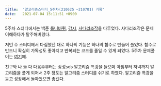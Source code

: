 ```yaml
---
title:  "알고리즘스터디_5주차(210625 ~210701) 기록"
date:   2021-07-04 15:11:51 +0900
---
```


5주차 스터디에서는 백준 [톱니바퀴](https://www.acmicpc.net/problem/14891), [감시](https://www.acmicpc.net/problem/15683), [사다리조작](https://www.acmicpc.net/problem/15684)을 다루었다. 사다리조작은 문제 이해하다가 탈주해버렸다.

저번 주 스터디에서 다짐했던 대로 하나의 기능은 하나의 함수로 만들어 풀었다. 함수로 만드니 확실히 가독성도 좋아지고 반복되는 코드를 줄일 수 있게 되었다. 5주차 문제풀이는 [여기](https://www.notion.so/210625-210701-5-ee8d220549204d849aafa037ac490a8f)에.

친구와 나 둘 다 다음주부터는 삼성sds 알고리즘 특강을 들으며 아침부터 저녁까지 알고리즘을 풀게 되어서 2주 정도는 알고리즘 스터디를 쉬기로 하였다. 알고리즘 특강을 듣고 성장해서 돌아왔으면 좋겠다.